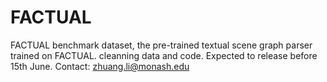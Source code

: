# FACTUAL
FACTUAL benchmark dataset, the pre-trained textual scene graph parser trained on FACTUAL.
cleanning data and code. Expected to release before 15th June. Contact: zhuang.li@monash.edu
